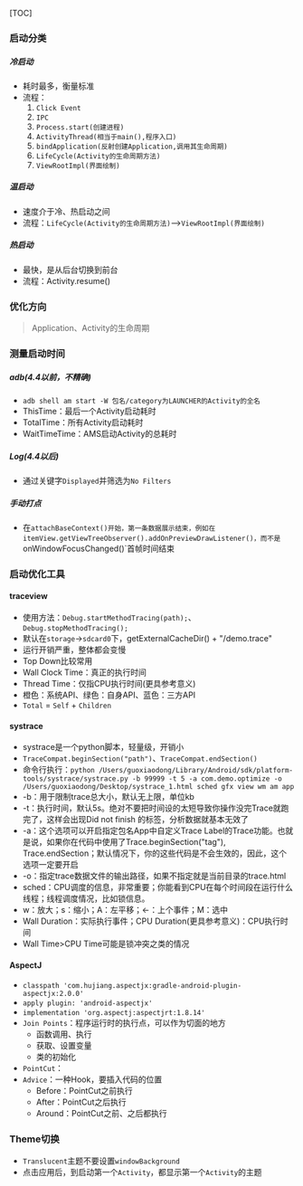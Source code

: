 [TOC]

### 启动分类
##### 冷启动
* 耗时最多，衡量标准
* 流程：
	1. `Click Event`
	2. `IPC`
	3. `Process.start(创建进程)`
	4. `ActivityThread(相当于main(),程序入口)`
	5. `bindApplication(反射创建Application,调用其生命周期)`
	6. `LifeCycle(Activity的生命周期方法)`
	7. `ViewRootImpl(界面绘制)`

##### 温启动
* 速度介于冷、热启动之间
* 流程：`LifeCycle(Activity的生命周期方法)`-->`ViewRootImpl(界面绘制)`

##### 热启动
* 最快，是从后台切换到前台
* 流程：Activity.resume()

### 优化方向
> Application、Activity的生命周期

### 测量启动时间
##### adb(4.4以前，不精确)
* `adb shell am start -W 包名/category为LAUNCHER的Activity的全名`
* ThisTime：最后一个Activity启动耗时
* TotalTime：所有Activity启动耗时
* WaitTimeTime：AMS启动Activity的总耗时

##### Log(4.4以后)
* 通过关键字`Displayed`并筛选为`No Filters`

##### 手动打点
* 在`attachBaseContext()开始，第一条数据展示结束，例如在itemView.getViewTreeObserver().addOnPreviewDrawListener()，而不是`onWindowFocusChanged()`首帧时间结束

### 启动优化工具
#### traceview
* 使用方法：`Debug.startMethodTracing(path);`、`Debug.stopMethodTracing();`
* 默认在`storage`->`sdcard0`下，getExternalCacheDir() + "/demo.trace"
* 运行开销严重，整体都会变慢
* Top Down比较常用
* Wall Clock Time：真正的执行时间
* Thread Time：仅指CPU执行时间(更具参考意义)
* 橙色：系统API、绿色：自身API、蓝色：三方API
* `Total` = `Self` + `Children`
#### systrace
* systrace是一个python脚本，轻量级，开销小
* `TraceCompat.beginSection("path")`、`TraceCompat.endSection() `
* 命令行执行：`python /Users/guoxiaodong/Library/Android/sdk/platform-tools/systrace/systrace.py -b 99999 -t 5 -a com.demo.optimize -o /Users/guoxiaodong/Desktop/systrace_1.html sched gfx view wm am app`
* -b：用于限制trace总大小，默认无上限，单位kb
* -t：执行时间，默认5s。绝对不要把时间设的太短导致你操作没完Trace就跑完了，这样会出现Did not finish 的标签，分析数据就基本无效了
* -a：这个选项可以开启指定包名App中自定义Trace Label的Trace功能。也就是说，如果你在代码中使用了Trace.beginSection("tag"), Trace.endSection；默认情况下，你的这些代码是不会生效的，因此，这个选项一定要开启
* -o：指定trace数据文件的输出路径，如果不指定就是当前目录的trace.html
* sched：CPU调度的信息，非常重要；你能看到CPU在每个时间段在运行什么线程；线程调度情况，比如锁信息。
* w：放大；s：缩小；A：左平移；<-：上个事件；M：选中
* Wall Duration：实际执行事件；CPU Duration(更具参考意义)：CPU执行时间
* Wall Time>CPU Time可能是锁冲突之类的情况

#### AspectJ
* `classpath 'com.hujiang.aspectjx:gradle-android-plugin-aspectjx:2.0.0'`
* `apply plugin: 'android-aspectjx'`
* `implementation 'org.aspectj:aspectjrt:1.8.14'`
* `Join Points`：程序运行时的执行点，可以作为切面的地方
	* 函数调用、执行
	* 获取、设置变量
	* 类的初始化
* `PointCut`：
* `Advice`：一种Hook，要插入代码的位置
	* Before：PointCut之前执行
	* After：PointCut之后执行
	* Around：PointCut之前、之后都执行

### Theme切换
* `Translucent`主题不要设置`windowBackground`
* 点击应用后，到启动第一个`Activity`，都显示第一个`Activity`的主题

